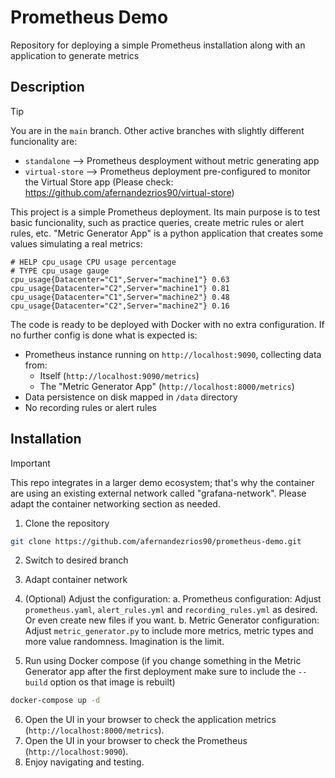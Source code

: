 # Prometheus Demo

Repository for deploying a simple Prometheus installation along with an application to generate metrics

## Description

> [!TIP]  
> You are in the `main` branch. Other active branches with slightly different funcionality are:
> - `standalone` --> Prometheus desployment without metric generating app 
> - `virtual-store` --> Prometheus deployment pre-configured to monitor the Virtual Store app (Please check: https://github.com/afernandezrios90/virtual-store)

This project is a simple Prometheus deployment. Its main purpose is to test basic funcionality, such as practice queries, create metric rules or alert rules, etc.
"Metric Generator App" is a python application that creates some values simulating a real metrics:
```
# HELP cpu_usage CPU usage percentage
# TYPE cpu_usage gauge
cpu_usage{Datacenter="C1",Server="machine1"} 0.63
cpu_usage{Datacenter="C2",Server="machine1"} 0.81
cpu_usage{Datacenter="C1",Server="machine2"} 0.48
cpu_usage{Datacenter="C2",Server="machine2"} 0.16
```

The code is ready to be deployed with Docker with no extra configuration. If no further config is done what is expected is:
- Prometheus instance running on `http://localhost:9090`, collecting data from:
	- Itself (`http://localhost:9090/metrics`)
	- The "Metric Generator App" (`http://localhost:8000/metrics`)
- Data persistence on disk mapped in `/data` directory
- No recording rules or alert rules

## Installation

> [!IMPORTANT]  
> This repo integrates in a larger demo ecosystem; that's why the container are using an existing external network called "grafana-network". Please adapt the container networking section as needed.

1. Clone the repository
```bash
git clone https://github.com/afernandezrios90/prometheus-demo.git
```
2. Switch to desired branch
3. Adapt container network
4. (Optional) Adjust the configuration:
	a. Prometheus configuration: Adjust `prometheus.yaml`, `alert_rules.yml` and `recording_rules.yml` as desired. Or even create new files if you want.
	b. Metric Generator configuration: Adjust `metric_generator.py` to include more metrics, metric types and more value randomness. Imagination is the limit.

5. Run using Docker compose (if you change something in the Metric Generator app after the first deployment make sure to include the `--build` option os that image is rebuilt)
```bash
docker-compose up -d
```
6. Open the UI in your browser to check the application metrics (`http://localhost:8000/metrics`).
7. Open the UI in your browser to check the Prometheus (`http://localhost:9090`).
8. Enjoy navigating and testing.
